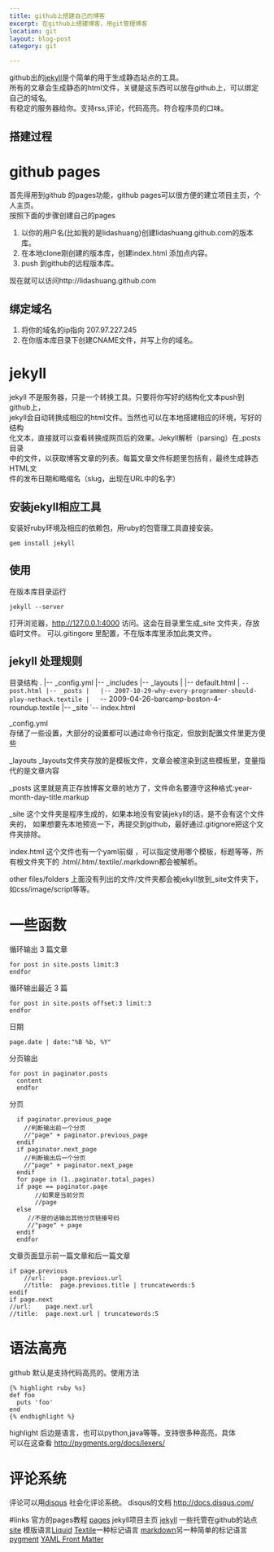 ```yaml
---
title: github上搭建自己的博客
excerpt: 在github上搭建博客，用git管理博客
location: git
layout: blog-post
category: git

--- 
```


github出的[jekyll](https://github.com/mojombo/jekyll)是个简单的用于生成静态站点的工具。     
所有的文章会生成静态的html文件，关键是这东西可以放在github上，可以绑定自己的域名,    
有稳定的服务器给你。支持rss,评论，代码高亮。符合程序员的口味。

搭建过程
---------


# github pages

首先得用到github 的pages功能，github pages可以很方便的建立项目主页，个人主页。    
按照下面的步骤创建自己的pages    
1. 以你的用户名(比如我的是lidashuang)创建lidashuang.github.com的版本库。    
1. 在本地clone刚创建的版本库，创建index.html 添加点内容。
1. push 到github的远程版本库。

现在就可以访问http://lidashuang.github.com  

## 绑定域名

1. 将你的域名的ip指向 207.97.227.245
1. 在你版本库目录下创建CNAME文件，并写上你的域名。 

# jekyll

jekyll 不是服务器，只是一个转换工具。只要将你写好的结构化文本push到github上，   
jekyll会自动转换成相应的html文件。当然也可以在本地搭建相应的环境，写好的结构   
化文本，直接就可以查看转换成网页后的效果。Jekyll解析（parsing）在\_posts目录   
中的文件，以获取博客文章的列表。每篇文章文件标题里包括有，最终生成静态HTML文    
件的发布日期和略缩名（slug，出现在URL中的名字）

## 安装jekyll相应工具

安装好ruby环境及相应的依赖包，用ruby的包管理工具直接安装。   
	
	gem install jekyll 

## 使用

在版本库目录运行 

	jekyll --server 

打开浏览器，http://127.0.0.1:4000 访问。这会在目录里生成\_site 文件夹，存放   
临时文件。 可以.gitingore 里配置，不在版本库里添加此类文件。


## jekyll 处理规则

目录结构
</pre>
.
|-- _config.yml
|-- _includes
|-- _layouts
|   |-- default.html
|   `-- post.html
|-- _posts
|   |-- 2007-10-29-why-every-programmer-should-play-nethack.textile
|   `-- 2009-04-26-barcamp-boston-4-roundup.textile
|-- _site
`-- index.html
</pre>


\_config.yml  
存储了一些设置，大部分的设置都可以通过命令行指定，但放到配置文件里更方便些

\_layouts
\_layouts文件夹存放的是模板文件，文章会被渲染到这些模板里，变量指代的是文章内容

\_posts
这里就是真正存放博客文章的地方了，文件命名要遵守这种格式:year-month-day-title.markup

\_site
这个文件夹是程序生成的，如果本地没有安装jekyll的话，是不会有这个文件夹的，
如果想要先本地预览一下，再提交到github，最好通过.gitignore把这个文件夹排除。

index.html
这个文件也有一个yaml前缀 ，可以指定使用哪个模板，标题等等，所有根文件夹下的
.html/.htm/.textile/.markdown都会被解析。

other files/folders
上面没有列出的文件/文件夹都会被jekyll放到\_site文件夹下，如css/image/script等等。

# 一些函数
循环输出 3 篇文章			

	for post in site.posts limit:3
	endfor

循环输出最近 3 篇

	for post in site.posts offset:3 limit:3
	endfor

日期

	page.date | date:"%B %b, %Y"

分页输出

	for post in paginator.posts
	  content
	  endfor

分页

	  if paginator.previous_page
	    //判断输出前一个分页
	    //"page" + paginator.previous_page
	  endif
	  if paginator.next_page
	    //判断输出后一个分页
	    //"page" + paginator.next_page
	  endif
	  for page in (1..paginator.total_pages)
	  if page == paginator.page
	       //如果是当前分页
	       //page
      else
	     //不是的话输出其他分页链接号码
	     //"page" + page
	  endif
	  endfor

文章页面显示前一篇文章和后一篇文章

	if page.previous
		//url:    page.previous.url
		//title:  page.previous.title | truncatewords:5
	endif
	if page.next
	//url:    page.next.url
	//title:  page.next.url | truncatewords:5


# 语法高亮 

github 默认是支持代码高亮的。使用方法    

	{% highlight ruby %s}
	def foo
	  puts 'foo'
	end
	{% endhighlight %}

highlight 后边是语言，也可以python,java等等。支持很多种高亮，具体   
可以在这查看 http://pygments.org/docs/lexers/

# 评论系统

评论可以用[disqus](http://www.disqus.com)  社会化评论系统。
disqus的文档 http://docs.disqus.com/

#links
官方的pages教程 [pages](http://pages.github.com/)
jekyll项目主页 [jekyll](https://github.com/mojombo/jekyll)
一些托管在github的站点[site](https://github.com/mojombo/jekyll/wiki/Sites)
模版语言[Liquid](https://github.com/Shopify/liquid/wiki/Liquid-for-Designers)
[Textile](http://en.wikipedia.org/wiki/Textile_%28markup_language%29)一种标记语言 
[markdown](http://en.wikipedia.org/wiki/Markdown)另一种简单的标记语言 
[pygment](http://pygments.org/docs/lexers/)
[YAML Front Matter](https://github.com/mojombo/jekyll/wiki/yaml-front-matter)
